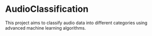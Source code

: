 # AudioClassification
This project aims to classify audio data into different categories using advanced machine learning algorithms.
